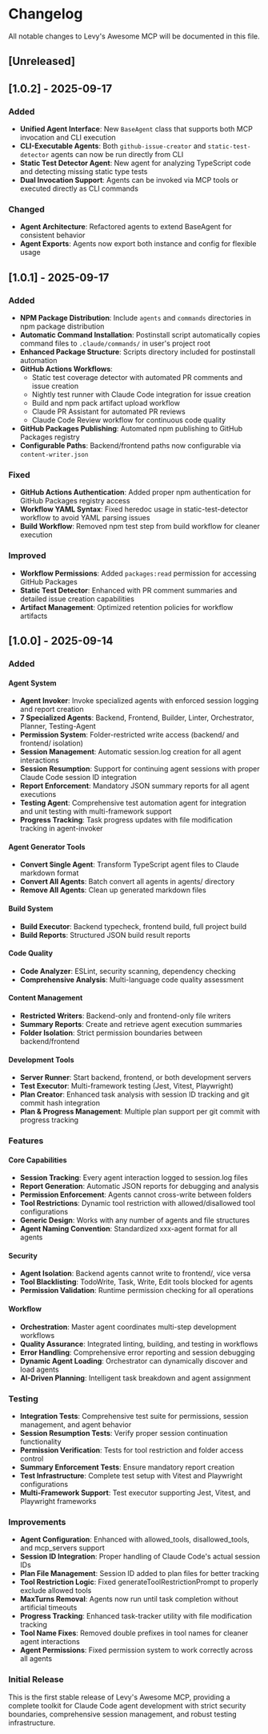 # Changelog

All notable changes to Levy's Awesome MCP will be documented in this file.

## [Unreleased]

## [1.0.2] - 2025-09-17

### Added
- **Unified Agent Interface**: New `BaseAgent` class that supports both MCP invocation and CLI execution
- **CLI-Executable Agents**: Both `github-issue-creator` and `static-test-detector` agents can now be run directly from CLI
- **Static Test Detector Agent**: New agent for analyzing TypeScript code and detecting missing static type tests
- **Dual Invocation Support**: Agents can be invoked via MCP tools or executed directly as CLI commands

### Changed
- **Agent Architecture**: Refactored agents to extend BaseAgent for consistent behavior
- **Agent Exports**: Agents now export both instance and config for flexible usage

## [1.0.1] - 2025-09-17

### Added
- **NPM Package Distribution**: Include `agents` and `commands` directories in npm package distribution
- **Automatic Command Installation**: Postinstall script automatically copies command files to `.claude/commands/` in user's project root
- **Enhanced Package Structure**: Scripts directory included for postinstall automation
- **GitHub Actions Workflows**:
  - Static test coverage detector with automated PR comments and issue creation
  - Nightly test runner with Claude Code integration for issue creation
  - Build and npm pack artifact upload workflow
  - Claude PR Assistant for automated PR reviews
  - Claude Code Review workflow for continuous code quality
- **GitHub Packages Publishing**: Automated npm publishing to GitHub Packages registry
- **Configurable Paths**: Backend/frontend paths now configurable via `content-writer.json`

### Fixed
- **GitHub Actions Authentication**: Added proper npm authentication for GitHub Packages registry access
- **Workflow YAML Syntax**: Fixed heredoc usage in static-test-detector workflow to avoid YAML parsing issues
- **Build Workflow**: Removed npm test step from build workflow for cleaner execution

### Improved
- **Workflow Permissions**: Added `packages:read` permission for accessing GitHub Packages
- **Static Test Detector**: Enhanced with PR comment summaries and detailed issue creation capabilities
- **Artifact Management**: Optimized retention policies for workflow artifacts

## [1.0.0] - 2025-09-14

### Added

#### Agent System
- **Agent Invoker**: Invoke specialized agents with enforced session logging and report creation
- **7 Specialized Agents**: Backend, Frontend, Builder, Linter, Orchestrator, Planner, Testing-Agent
- **Permission System**: Folder-restricted write access (backend/ and frontend/ isolation)
- **Session Management**: Automatic session.log creation for all agent interactions
- **Session Resumption**: Support for continuing agent sessions with proper Claude Code session ID integration
- **Report Enforcement**: Mandatory JSON summary reports for all agent executions
- **Testing Agent**: Comprehensive test automation agent for integration and unit testing with multi-framework support
- **Progress Tracking**: Task progress updates with file modification tracking in agent-invoker

#### Agent Generator Tools
- **Convert Single Agent**: Transform TypeScript agent files to Claude markdown format
- **Convert All Agents**: Batch convert all agents in agents/ directory
- **Remove All Agents**: Clean up generated markdown files

#### Build System
- **Build Executor**: Backend typecheck, frontend build, full project build
- **Build Reports**: Structured JSON build result reports

#### Code Quality
- **Code Analyzer**: ESLint, security scanning, dependency checking
- **Comprehensive Analysis**: Multi-language code quality assessment

#### Content Management  
- **Restricted Writers**: Backend-only and frontend-only file writers
- **Summary Reports**: Create and retrieve agent execution summaries
- **Folder Isolation**: Strict permission boundaries between backend/frontend

#### Development Tools
- **Server Runner**: Start backend, frontend, or both development servers
- **Test Executor**: Multi-framework testing (Jest, Vitest, Playwright)
- **Plan Creator**: Enhanced task analysis with session ID tracking and git commit hash integration
- **Plan & Progress Management**: Multiple plan support per git commit with progress tracking

### Features

#### Core Capabilities
- **Session Tracking**: Every agent interaction logged to session.log files
- **Report Generation**: Automatic JSON reports for debugging and analysis  
- **Permission Enforcement**: Agents cannot cross-write between folders
- **Tool Restrictions**: Dynamic tool restriction with allowed/disallowed tool configurations
- **Generic Design**: Works with any number of agents and file structures
- **Agent Naming Convention**: Standardized xxx-agent format for all agents

#### Security
- **Agent Isolation**: Backend agents cannot write to frontend/, vice versa
- **Tool Blacklisting**: TodoWrite, Task, Write, Edit tools blocked for agents
- **Permission Validation**: Runtime permission checking for all operations

#### Workflow
- **Orchestration**: Master agent coordinates multi-step development workflows
- **Quality Assurance**: Integrated linting, building, and testing in workflows
- **Error Handling**: Comprehensive error reporting and session debugging
- **Dynamic Agent Loading**: Orchestrator can dynamically discover and load agents
- **AI-Driven Planning**: Intelligent task breakdown and agent assignment

### Testing
- **Integration Tests**: Comprehensive test suite for permissions, session management, and agent behavior
- **Session Resumption Tests**: Verify proper session continuation functionality
- **Permission Verification**: Tests for tool restriction and folder access control
- **Summary Enforcement Tests**: Ensure mandatory report creation
- **Test Infrastructure**: Complete test setup with Vitest and Playwright configurations
- **Multi-Framework Support**: Test executor supporting Jest, Vitest, and Playwright frameworks

### Improvements
- **Agent Configuration**: Enhanced with allowed_tools, disallowed_tools, and mcp_servers support
- **Session ID Integration**: Proper handling of Claude Code's actual session IDs
- **Plan File Management**: Session ID added to plan files for better tracking
- **Tool Restriction Logic**: Fixed generateToolRestrictionPrompt to properly exclude allowed tools
- **MaxTurns Removal**: Agents now run until task completion without artificial timeouts
- **Progress Tracking**: Enhanced task-tracker utility with file modification tracking
- **Tool Name Fixes**: Removed double prefixes in tool names for cleaner agent interactions
- **Agent Permissions**: Fixed permission system to work correctly across all agents

### Initial Release
This is the first stable release of Levy's Awesome MCP, providing a complete toolkit for Claude Code agent development with strict security boundaries, comprehensive session management, and robust testing infrastructure.